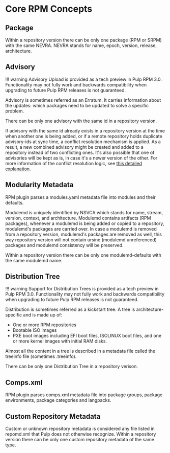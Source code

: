 # Core RPM Concepts

## Package

Within a repository version there can be only one package (RPM or SRPM) with the same NEVRA.
NEVRA stands for name, epoch, version, release, architecture.

## Advisory

!!! warning
    Advisory Upload is provided as a tech preview in Pulp RPM 3.0. Functionality may not fully work and backwards compatibility when upgrading to future Pulp RPM releases is not guaranteed.


Advisory is sometimes referred as an Erratum.
It carries information about the updates: which packages need to be updated to solve a specific problem.

There can be only one advisory with the same id in a repository version.

If advisory with the same id already exists in a repository version at the time when another one is being added,
or if a remote repository holds duplicate advisory-ids at sync time, a conflict resolution mechanism is applied.
As a result, a new combined advisory might be created and added to a repository instead of two conflicting ones.
It's also possible that one of advisories will be kept as is, in case it's a newer version of the other.
For more information of the conflict resolution logic, see [this detailed explanation](https://github.com/pulp/pulp_rpm/blob/1d507db453d4e6a91518beb4981a434a29cc3c01/pulp_rpm/app/advisory.py#L81-L96).

## Modularity Metadata

RPM plugin parses a modules.yaml metadata file into modules and their defaults.

Modulemd is uniquely identified by NSVCA which stands for name, stream, version, context, and
architecture. Modulemd contains artifacts (RPM packages), whenever a modulemd is being added or
copied to a repository, modulemd's packages are carried over. In case a modulemd is removed from
a repository version, modulemd's packages are removed as well, this way repository version will
not contain ursine (modulemd unreferenced) packages and modulemd consistency will be preserved.

Within a repository version there can be only one modulemd-defaults with the same modulemd name.

## Distribution Tree

!!! warning
    Support for Distribution Trees is provided as a tech preview in Pulp RPM 3.0. Functionality may not fully work and backwards compatibility when upgrading to future Pulp RPM releases is not guaranteed.


Distribution is sometimes referred as a kickstart tree.
A tree is architecture-specific and is made up of:

- One or more RPM repositories
- Bootable ISO images
- PXE boot images including EFI boot files, ISOLINUX boot files, and one or more kernel images with initial RAM disks.

Almost all the content in a tree is described in a metadata file called the treeinfo file (sometimes .treeinfo).

There can be only one Distribution Tree in a repository verison.

## Comps.xml

RPM plugin parses comps.xml metadata file into package groups, package environments, package
categories and langpacks.

## Custom Repository Metadata

Custom or unknown repository metadata is considered any file listed in repomd.xml that Pulp does
not otherwise recognize. Within a repository version there can be only one custom repository
metadata of the same type.
